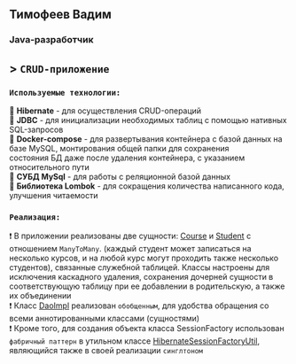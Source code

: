 ## Тимофеев Вадим

### Java-разработчик

## > `CRUD-приложение`

### `Используемые технологии:`

📌 **Hibernate** - для осуществления CRUD-операций  
📌 **JDBC** - для инициализации необходимых таблиц с помощью нативных SQL-запросов  
📌 **Docker-compose** - для развертывания контейнера с базой данных на базе MySQL, монтирования общей папки для сохранения  
состояния БД даже после удаления контейнера, с указанием относительного пути  
📌 **СУБД MySql** - для работы с реляционной базой данных  
📌 **Библиотека Lombok** - для сокращения количества написанного кода, улучшения читаемости

### `Реализация:`  

❗ В приложении реализованы две сущности: [Course](src/main/java/model/Course.java) и 
[Student](src/main/java/model/Student.java) с отношением `ManyToMany`. (каждый студент может записаться на несколько 
курсов, и на любой курс могут проходить также несколько студентов), связанные служебной таблицей. Классы настроены для 
исключения каскадного удаления, сохранения дочерней сущности в соответствующую таблицу при ее добавлении в родительскую, 
а также их объединении  
❗ Класс [DaoImpl](src/main/java/dao/DaoImpl.java) реализован `обобщенным`, для удобства обращения со всеми 
аннотированными классами (сущностями)  
❗  Кроме того, для создания объекта класса SessionFactory использован `фабричный паттерн` в утильном 
классе [HibernateSessionFactoryUtil](src/main/java/utils/HibernateSessionFactoryUtil.java), являющийся также в своей 
реализации `синглтоном`

